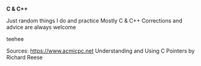 **C & C++**

Just random things I do and practice
Mostly C & C++
Corrections and advice are always welcome 

teehee

Sources:
https://www.acmicpc.net
Understanding and Using C Pointers by Richard Reese
